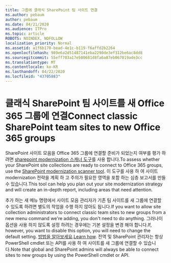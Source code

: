 ```yaml
---
title: 그룹에 클래식 SharePoint 팀 사이트 연결
ms.author: pebaum
author: pebaum
ms.date: 04/21/2020
ms.audience: ITPro
ms.topic: article
ROBOTS: NOINDEX, NOFOLLOW
localization_priority: Normal
ms.assetid: a1f6b170-bead-4e1c-b119-f6affd2b2264
ms.openlocfilehash: 989e6a2d51487141eba2290de3ef312be6ac8dd8
ms.sourcegitcommit: 55eff703a17e500681d8fa6a87eb067019ade3cc
ms.translationtype: MT
ms.contentlocale: ko-KR
ms.lasthandoff: 04/22/2020
ms.locfileid: "43705883"
---
```

# <a name="connect-classic-sharepoint-team-sites-to-new-office-365-groups"></a><span data-ttu-id="419c1-102">클래식 SharePoint 팀 사이트를 새 Office 365 그룹에 연결</span><span class="sxs-lookup"><span data-stu-id="419c1-102">Connect classic SharePoint team sites to new Office 365 groups</span></span>

<span data-ttu-id="419c1-103">SharePoint 사이트 모음을 Office 365 그룹에 연결할 준비가 되었는지 여부를 평가 하려면 [sharepoint modernization 스캐너 도구](https://go.microsoft.com/fwlink/?linkid=873066)를 사용 합니다.</span><span class="sxs-lookup"><span data-stu-id="419c1-103">To assess whether your SharePoint site collections are ready to connect to Office 365 groups, use the [SharePoint modernization scanner tool](https://go.microsoft.com/fwlink/?linkid=873066).</span></span> <span data-ttu-id="419c1-104">이 도구를 사용 하 여 사이트 modernization 전략을 계획 하 고 주의가 필요한 영역을 포함 하는 심층 보고서를 만들 수 있습니다.</span><span class="sxs-lookup"><span data-stu-id="419c1-104">This tool can help you plan out your site modernization strategy and will create an in-depth report, including areas that need attention.</span></span>
  
<span data-ttu-id="419c1-105">추가 하는 새 메뉴 명령에서 사이트 모음 관리자가 기존 팀 사이트를 새 그룹에 연결할 수 있도록 하려면 별도의 작업을 수행 하지 않아도 됩니다.</span><span class="sxs-lookup"><span data-stu-id="419c1-105">If you want to allow site collection administrators to connect classic team sites to new groups from a new menu command we're adding, you don't need to do anything.</span></span> <span data-ttu-id="419c1-106">그러나이 옵션을 사용 하지 않도록 설정 하려는 경우에는 기본 설정을 변경 해야 합니다.</span><span class="sxs-lookup"><span data-stu-id="419c1-106">If, however, you want to disable this option, you will need to change the default setting.</span></span> <span data-ttu-id="419c1-107">[방법을 알아보세요](https://go.microsoft.com/fwlink/?linkid=2004316).</span><span class="sxs-lookup"><span data-stu-id="419c1-107">[Learn how](https://go.microsoft.com/fwlink/?linkid=2004316).</span></span> <span data-ttu-id="419c1-108">전역 및 SharePoint 관리자는 항상 PowerShell cmdlet 또는 API를 사용 하 여 사이트를 새 그룹에 연결할 수 있습니다.</span><span class="sxs-lookup"><span data-stu-id="419c1-108">Note that global and SharePoint admins will always be able to connect sites to new groups by using the PowerShell cmdlet or API.</span></span>
  

